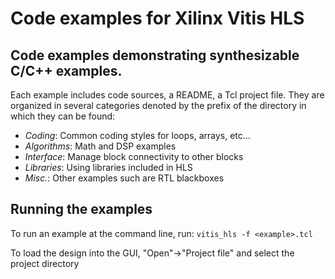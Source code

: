 # Code examples for Xilinx Vitis HLS

## Code examples demonstrating synthesizable C/C++ examples.

Each example includes code sources, a README, a Tcl project file.  They are organized in several categories denoted by the prefix of the directory in which they can be found:
* _Coding_: Common coding styles for loops, arrays, etc...
* _Algorithms_: Math and DSP examples
* _Interface_: Manage block connectivity to other blocks
* _Libraries_: Using libraries included in HLS
* _Misc._: Other examples such are RTL blackboxes

## Running the examples
To run an example at the command line, run:
`vitis_hls -f <example>.tcl`

To load the design into the GUI, "Open"->"Project file" and select the project directory
